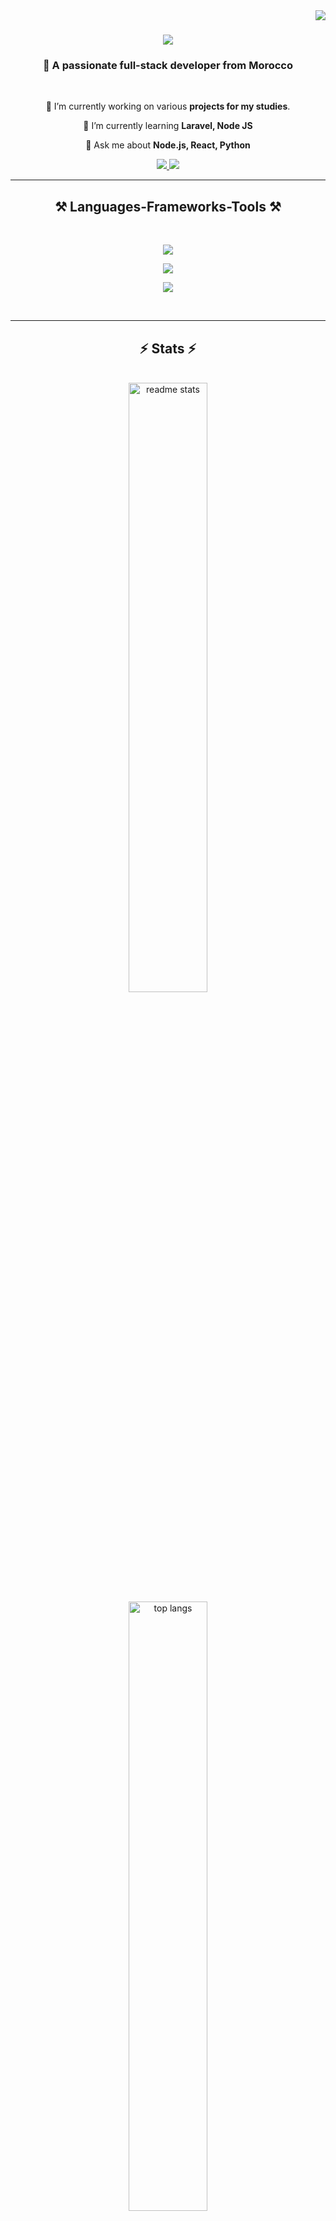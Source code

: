 <img align="right" src="https://visitor-badge.laobi.icu/badge?page_id=Ahmed-elmarrouni.Ahmed-elmarrouni" />

<h1 align="center">
    <img src="https://readme-typing-svg.herokuapp.com/?font=Righteous&size=35&center=true&vCenter=true&width=500&height=70&duration=4000&lines=Hi+There!+👋;+I'm+Ahmed+El+marrouni!;" />
</h1>

<h3 align="center">👀 A passionate full-stack developer from Morocco</h3>

<br/>

<div align="center">
 
 🔭 I’m currently working on various **projects for my studies**.
 
 🌱 I’m currently learning **Laravel, Node JS**

💬 Ask me about **Node.js, React, Python**
<br/>
 </div>

 <div align="center"> 
  <a href="mailto:ahmedelmarrouni1@gmail.com">
    <img src="https://img.shields.io/badge/Gmail-333333?style=for-the-badge&logo=gmail&logoColor=red" />
  </a>
  <a href="https://www.linkedin.com/in/ahmed-el-marrouni-0484a2272/" target="_blank">
    <img src="https://img.shields.io/badge/LinkedIn-0077B5?style=for-the-badge&logo=linkedin&logoColor=white" target="_blank" />
  </a>
</div>

 <hr/>
 
 <!--- Tools and languages  --->

<h2 align="center">⚒️ Languages-Frameworks-Tools ⚒️</h2>
<br/>

<!-- Tools -->
<p align="center">
  <img src="https://skillicons.dev/icons?i=vscode,phpstorm,postman,pycharm,github,git,gitlab" />
</p>

<!-- Frameworks -->
<p align="center">
  <img src="https://skillicons.dev/icons?i=react,laravel,bootstrap,tailwind,nextjs" />
</p>

<!-- Languages -->
<p align="center">
  <img src="https://skillicons.dev/icons?i=html,css,js,nodejs,python,mongodb,mysql,py,qt" />
</p>



<br/>

<hr/>
<!--- STATISTICS --->

<h2 align="center">⚡ Stats ⚡</h2>
<br>
<div align="center">
  <img width=50% src="https://github-readme-stats.vercel.app/api?username=Ahmed-elmarrouni&count_private=true&show_icons=true&theme=react&rank_icon=github&border_radius=10" alt="readme stats" />
  <img width=50% align="center" src="https://github-readme-stats.vercel.app/api/top-langs/?username=Ahmed-elmarrouni&hide=HTML&langs_count=8&layout=compact&theme=react&border_radius=10&size_weight=0.5&count_weight=0.5&exclude_repo=github-readme-stats" alt="top langs" />
</div>

<br/><br/>



<!---
Ahmed-elmarrouni/Ahmed-elmarrouni is a ✨ special ✨ repository because its `README.md` (this file) appears on your GitHub profile.
You can click the Preview link to take a look at your changes.
--->
